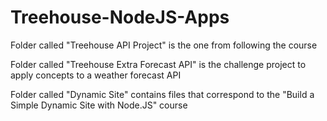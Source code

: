 # Treehouse-NodeJS-Apps

Folder called "Treehouse API Project" is the one from following the course

Folder called "Treehouse Extra Forecast API" is the challenge project to apply concepts to a weather forecast API

Folder called "Dynamic Site" contains files that correspond to the "Build a Simple Dynamic Site with Node.JS" course
